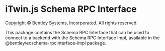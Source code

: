﻿# iTwin.js Schema RPC Interface

Copyright © Bentley Systems, Incorporated. All rights reserved.

This package contains the Schema RPC Interface that can be used to connect to a backend with the Schema RPC Interface Impl, available in the @bentley/ecschema-rpcinterface-impl package.

